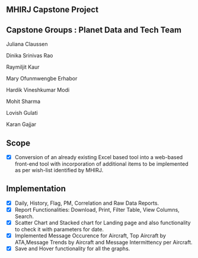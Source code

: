 ##   MHIRJ Capstone Project

## Capstone Groups : Planet Data and Tech Team
  Juliana Claussen

  Dinika Srinivas Rao

  Raymiljit Kaur

  Mary Ofunmwengbe Erhabor

  Hardik Vineshkumar Modi

  Mohit Sharma

  Lovish Gulati
    
  Karan Gajjar         

## Scope

- [x] Conversion of an already existing Excel based tool into a web-based front-end tool with incorporation of additional items to be implemented as per wish-list identified by MHIRJ.  

## Implementation
- [x] Daily, History, Flag, PM, Correlation and Raw Data Reports.
- [x] Report Functionalities: Download, Print, Filter Table, View Columns, Search.
- [x] Scatter Chart and Stacked chart for Landing page and also functionality to check it with parameters for date.
- [x] Implemented Message Occurence for Aircraft, Top Aircraft by ATA,Message Trends by Aircraft and Message Intermittency per Aircraft.
- [x] Save and Hover functionality for all the graphs.
